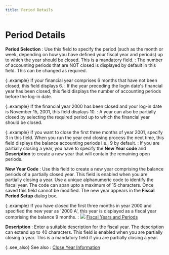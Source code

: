 ```yaml
---
title: Period Details
---
```


# Period Details


**Period Selection**
: Use this field to specify the period (such as the  month or week, depending on how you have defined your fiscal year and  periods) up to which the year should be closed. This is a mandatory field.
: The number of accounting periods that are NOT closed  is displayed by default in this field. This can be changed as required.


{:.example}
If your financial year comprises 6 months  that have not been closed, this field displays 6.
: If the year preceding the login date's financial  year has been closed, this field displays the number of accounting periods  before the log-in date.


{:.example}
If the financial year 2000 has been closed  and your log-in date is November 15, 2001, this field displays 10.
: A year can also be partially closed by selecting  the required period up to which the financial year should be closed.


{:.example}
If you want to close the first three months  of year 2001, specify 3 in this field. When you run the year end closing  process the next time, this field displays the balance accounting periods  i.e., 9 by default.
: If you are partially closing a year, you have to  specify the **New Year code** and  **Description** to create a new year  that will contain the remaining open periods.


**New Year Code**
: Use this field to create a new year comprising the  balance periods of a partially closed year. This field is enabled when  you are partially closing a year. Use a unique alphanumeric code to identify  the fiscal year. The code can span upto  a maximum of 15 characters. Once saved this field cannot be modified.  The new year appears in the **Fiscal Period 
 Setup** dialog box.


{:.example}
If you have closed the first three months  in year 2000 and specified the new year as '2000 A',  this year is displayed as a fiscal year comprising the balance 9 months.
: ![]({{site.acc_baseurl}}/img/lens.gif) [Fiscal  Years and Periods]({{site.sc_chm}}/options/acc-info/fiscal-year-and-periods/fiscal_year_and_periods_1.html)


**Description**
: Enter a suitable description for the fiscal year.  The description can extend up to 40 characters. This field is enabled  when you are partially closing a year. This is a mandatory field if you  are partially closing a year.


{:.see_also}
See also
: [Close  Year Information]({{site.acc_baseurl}}/year-end-closing/year-close-wizard/close_year_information_year_close_wizard.html)
